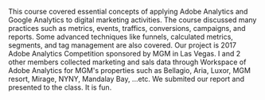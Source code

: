 This course covered essential concepts of applying Adobe Analytics and Google Analytics to digital marketing activities. The course discussed many practices such as metrics, events, traffics, conversions, campaigns, and reports. Some advanced techniques like funnels, calculated metrics, segments, and tag management are also covered. 
Our project is 2017 Adobe Analytics Competition sponsored by MGM in Las Vegas. I and 2 other members collected marketing and sals data through Workspace of Adobe Analytics for MGM's properties such as Bellagio, Aria, Luxor, MGM resort, Mirage, NYNY, Mandalay Bay, ...etc. We submited our report and presented to the class. It is fun.     
